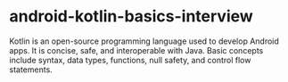 # android-kotlin-basics-interview
Kotlin is an open-source programming language used to develop Android apps. It is concise, safe, and interoperable with Java. Basic concepts include syntax, data types, functions, null safety, and control flow statements.
